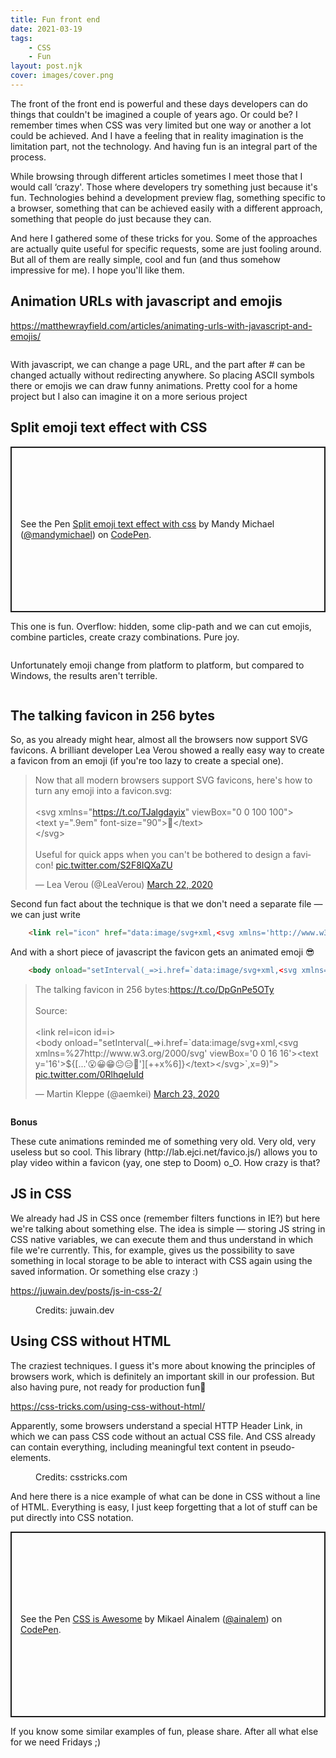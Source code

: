 ```yaml
---
title: Fun front end
date: 2021-03-19
tags:
    - CSS
    - Fun
layout: post.njk
cover: images/cover.png
---
```


<p>The front of the front end is powerful and these days developers can do things that couldn't be imagined a couple of years ago. Or could be? I remember times when CSS was very limited but one way or another a lot could be achieved. And I have a feeling that in reality imagination is the limitation part, not the technology. And having fun is an integral part of the process.</p>

<p>While browsing through different articles sometimes I meet those that I would call ‘crazy'. Those where developers try something just because it's fun. Technologies behind a development preview flag, something specific to a browser, something that can be achieved easily with a different approach, something that people do just because they can.</p>

<p>And here I gathered some of these tricks for you. Some of the approaches are actually quite useful for specific requests, some are just fooling around. But all of them are really simple, cool and fun (and thus somehow impressive for me). I hope you'll like them.</p>

<h2>Animation URLs with javascript and emojis</h2>

https://matthewrayfield.com/articles/animating-urls-with-javascript-and-emojis/

<img src="./images/animated-url.gif" alt=""/>

<p>With javascript, we can change a page URL, and the part after # can be changed actually without redirecting anywhere. So placing ASCII symbols there or emojis we can draw funny animations. Pretty cool for a home project but I also can imagine it on a more serious project</p>

<h2>Split emoji text effect with CSS</h2>

<div class="snippet">
            <p class="codepen" data-height="265" data-theme-id="light" data-default-tab="result" data-user="mandymichael" data-slug-hash="mWXGZp" style="height: 265px; box-sizing: border-box; display: flex; align-items: center; justify-content: center; border: 2px solid; margin: 1em 0; padding: 1em;" data-pen-title="Split emoji text effect with css">
  <span>See the Pen <a href="https://codepen.io/mandymichael/pen/mWXGZp">
  Split emoji text effect with css</a> by Mandy Michael (<a href="https://codepen.io/mandymichael">@mandymichael</a>)
  on <a href="https://codepen.io">CodePen</a>.</span>
            </p>
            <script async src="https://cpwebassets.codepen.io/assets/embed/ei.js"></script>
</div>


<p>This one is fun. Overflow: hidden, some clip-path and we can cut emojis, combine particles, create crazy combinations. Pure joy.</p>

<figure>
    <img src="./images/combined-emojis.png" alt=""/>
</figure>

<p>Unfortunately emoji change from platform to platform, but compared to Windows, the results aren't terrible.</p>

<figure>
    <img src="./images/combined-emojis-windows.png" alt=""/>
</figure>

<h2>The talking favicon in 256 bytes</h2>

<p>So, as you already might hear, almost all the browsers now support SVG favicons. A brilliant developer Lea Verou showed a really easy way to create a favicon from an emoji (if you're too lazy to create a special one).</p>

<div class="snippet">
            <blockquote class="twitter-tweet"><p lang="en" dir="ltr">Now that all modern browsers support SVG favicons, here&#39;s how to turn any emoji into a favicon.svg:<br><br>&lt;svg xmlns=&quot;<a href="https://t.co/TJalgdayix">https://t.co/TJalgdayix</a>&quot; viewBox=&quot;0 0 100 100&quot;&gt;<br>&lt;text y=&quot;.9em&quot; font-size=&quot;90&quot;&gt;💩&lt;/text&gt;<br>&lt;/svg&gt;<br><br>Useful for quick apps when you can&#39;t be bothered to design a favicon! <a href="https://t.co/S2F8IQXaZU">pic.twitter.com/S2F8IQXaZU</a></p>&mdash; Lea Verou (@LeaVerou) <a href="https://twitter.com/LeaVerou/status/1241619866475474946?ref_src=twsrc%5Etfw">March 22, 2020</a></blockquote> <script async src="https://platform.twitter.com/widgets.js" charset="utf-8"></script>
        </div>


<p>Second fun fact about the technique is that we don't need a separate file — we can just write</p>


``` html
    <link rel="icon" href="data:image/svg+xml,<svg xmlns='http://www.w3.org/2000/svg' viewBox='0 0 100 100'><text y='.9em' font-size='90'>💩</text></svg>">

```

<p>And with a short piece of javascript the favicon gets an animated emoji 😎</p>

``` html
    <body onload="setInterval(_=>i.href=`data:image/svg+xml,<svg xmlns='http://www.w3.org/2000/svg' viewBox='0 0 16 16'><text y='14'>${[...'😮😀😁😐😑😬'][++x%6]}</text></svg>`,x=9)">

```

<div class="snippet">
        <blockquote class="twitter-tweet"><p lang="en" dir="ltr">The talking favicon in 256 bytes:<a href="https://t.co/DpGnPe5OTy">https://t.co/DpGnPe5OTy</a><br><br>Source:<br><br>&lt;link rel=icon id=i&gt;<br>&lt;body onload=&quot;setInterval(_=&gt;i.href=&grave;data:image/svg+xml,&lt;svg xmlns=%27http://www.w3.org/2000/svg&#39; viewBox=&#39;0 0 16 16&#39;&gt;&lt;text y=&#39;16&#39;&gt;&dollar;{[...&#39;😮😀😁😐😑😬&#39;][&plus;&plus;x&percnt;6]}&lt;/text&gt;&lt;/svg&gt;&grave;,x&equals;9)&quot;&gt; <a href="https://t.co/0RlhqeluId">pic.twitter.com/0RlhqeluId</a></p>&mdash; Martin Kleppe (@aemkei) <a href="https://twitter.com/aemkei/status/1242211870448259072?ref_src=twsrc%5Etfw">March 23, 2020</a></blockquote>
</div>

<figure>
    <img src="./images/animated-favicon.gif" alt=""/>
</figure>

<p><strong>Bonus</strong></p>

<p>These cute animations reminded me of something very old. Very old, very useless but so cool. This library (http://lab.ejci.net/favico.js/) allows you to play video within a favicon (yay, one step to Doom) o_O. How crazy is that?</p>


<h2>JS in CSS</h2>

<p>We already had JS in CSS once (remember filters functions in IE?) but here we're talking about something else. The idea is simple — storing JS string in CSS native variables, we can execute them and thus understand in which file we're currently. This, for example, gives us the possibility to save something in local storage to be able to interact with CSS again using the saved information. Or something else crazy :)</p>

https://juwain.dev/posts/js-in-css-2/

<figure>
    <img src="./images/js-in-css.gif" alt=""/>
    <figcaption>Credits: juwain.dev</figcaption>
</figure>

<h2>Using CSS without HTML</h2>

<p>The craziest techniques. I guess it's more about knowing the principles of browsers work, which is definitely an important skill in our profession. But also having pure, not ready for production fun🙂</p>

https://css-tricks.com/using-css-without-html/

<p>Apparently, some browsers understand a special HTTP Header Link, in which we can pass CSS code without an actual CSS file. And CSS already can contain everything, including meaningful text content in pseudo-elements.</p>

<figure>
    <img src="./images/header-link.jpg" alt=""/>
    <figcaption>Credits: csstricks.com</figcaption>
</figure>

<p>And here there is a nice example of what can be done in CSS without a line of HTML. Everything is easy, I just keep forgetting that a lot of stuff can be put directly into CSS notation.</p>

<div class="snippet">
            <p class="codepen" data-height="297" data-theme-id="light" data-default-tab="result" data-user="ainalem" data-slug-hash="oNxXRgW" style="height: 297px; box-sizing: border-box; display: flex; align-items: center; justify-content: center; border: 2px solid; margin: 1em 0; padding: 1em;" data-pen-title="CSS is Awesome">
  <span>See the Pen <a href="https://codepen.io/ainalem/pen/oNxXRgW">
  CSS is Awesome</a> by Mikael Ainalem (<a href="https://codepen.io/ainalem">@ainalem</a>)
  on <a href="https://codepen.io">CodePen</a>.</span>
            </p>
</div>

<p>If you know some similar examples of fun, please share. After all what else for we need Fridays ;)</p>
